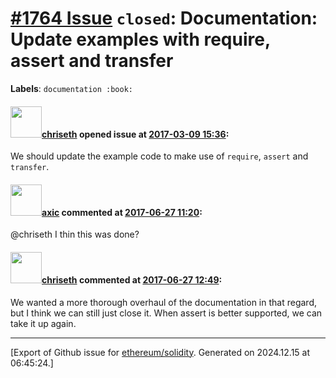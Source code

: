 # [\#1764 Issue](https://github.com/ethereum/solidity/issues/1764) `closed`: Documentation: Update examples with require, assert and transfer
**Labels**: `documentation :book:`


#### <img src="https://avatars.githubusercontent.com/u/9073706?v=4" width="50">[chriseth](https://github.com/chriseth) opened issue at [2017-03-09 15:36](https://github.com/ethereum/solidity/issues/1764):

We should update the example code to make use of `require`, `assert` and `transfer`.

#### <img src="https://avatars.githubusercontent.com/u/20340?v=4" width="50">[axic](https://github.com/axic) commented at [2017-06-27 11:20](https://github.com/ethereum/solidity/issues/1764#issuecomment-311329056):

@chriseth I thin this was done?

#### <img src="https://avatars.githubusercontent.com/u/9073706?v=4" width="50">[chriseth](https://github.com/chriseth) commented at [2017-06-27 12:49](https://github.com/ethereum/solidity/issues/1764#issuecomment-311347854):

We wanted a more thorough overhaul of the documentation in that regard, but I think we can still just close it. When assert is better supported, we can take it up again.


-------------------------------------------------------------------------------



[Export of Github issue for [ethereum/solidity](https://github.com/ethereum/solidity). Generated on 2024.12.15 at 06:45:24.]
